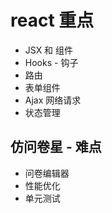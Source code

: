 # react 重点
- JSX 和 组件
- Hooks - 钩子
- 路由
- 表单组件
- Ajax 网络请求
- 状态管理
## 仿问卷星 - 难点
- 问卷编辑器
- 性能优化
- 单元测试